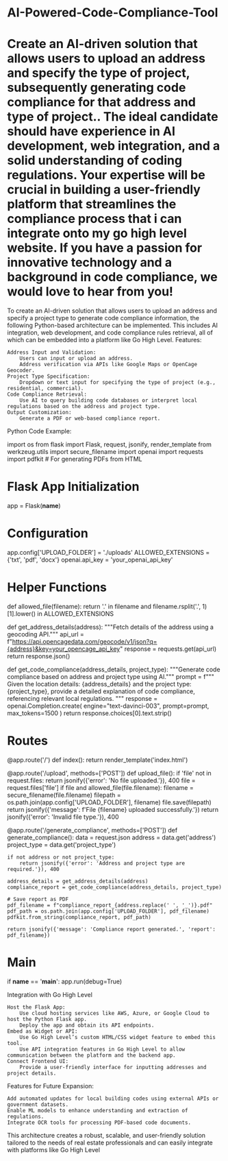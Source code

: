 # AI-Powered-Code-Compliance-Tool
Create an AI-driven solution that allows users to upload an address and specify the type of project, subsequently generating code compliance for that address and type of project.. The ideal candidate should have experience in AI development, web integration, and a solid understanding of coding regulations. Your expertise will be crucial in building a user-friendly platform that streamlines the compliance process that i can integrate onto my go high level website. If you have a passion for innovative technology and a background in code compliance, we would love to hear from you!
================
To create an AI-driven solution that allows users to upload an address and specify a project type to generate code compliance information, the following Python-based architecture can be implemented. This includes AI integration, web development, and code compliance rules retrieval, all of which can be embedded into a platform like Go High Level.
Features:

    Address Input and Validation:
        Users can input or upload an address.
        Address verification via APIs like Google Maps or OpenCage Geocoder.
    Project Type Specification:
        Dropdown or text input for specifying the type of project (e.g., residential, commercial).
    Code Compliance Retrieval:
        Use AI to query building code databases or interpret local regulations based on the address and project type.
    Output Customization:
        Generate a PDF or web-based compliance report.

Python Code Example:

import os
from flask import Flask, request, jsonify, render_template
from werkzeug.utils import secure_filename
import openai
import requests
import pdfkit  # For generating PDFs from HTML

# Flask App Initialization
app = Flask(__name__)

# Configuration
app.config['UPLOAD_FOLDER'] = './uploads'
ALLOWED_EXTENSIONS = {'txt', 'pdf', 'docx'}
openai.api_key = 'your_openai_api_key'

# Helper Functions
def allowed_file(filename):
    return '.' in filename and filename.rsplit('.', 1)[1].lower() in ALLOWED_EXTENSIONS

def get_address_details(address):
    """Fetch details of the address using a geocoding API."""
    api_url = f"https://api.opencagedata.com/geocode/v1/json?q={address}&key=your_opencage_api_key"
    response = requests.get(api_url)
    return response.json()

def get_code_compliance(address_details, project_type):
    """Generate code compliance based on address and project type using AI."""
    prompt = f"""
    Given the location details: {address_details} and the project type: {project_type},
    provide a detailed explanation of code compliance, referencing relevant local regulations.
    """
    response = openai.Completion.create(
        engine="text-davinci-003",
        prompt=prompt,
        max_tokens=1500
    )
    return response.choices[0].text.strip()

# Routes
@app.route('/')
def index():
    return render_template('index.html')

@app.route('/upload', methods=['POST'])
def upload_file():
    if 'file' not in request.files:
        return jsonify({'error': 'No file uploaded.'}), 400
    file = request.files['file']
    if file and allowed_file(file.filename):
        filename = secure_filename(file.filename)
        filepath = os.path.join(app.config['UPLOAD_FOLDER'], filename)
        file.save(filepath)
        return jsonify({'message': f'File {filename} uploaded successfully.'})
    return jsonify({'error': 'Invalid file type.'}), 400

@app.route('/generate_compliance', methods=['POST'])
def generate_compliance():
    data = request.json
    address = data.get('address')
    project_type = data.get('project_type')

    if not address or not project_type:
        return jsonify({'error': 'Address and project type are required.'}), 400

    address_details = get_address_details(address)
    compliance_report = get_code_compliance(address_details, project_type)

    # Save report as PDF
    pdf_filename = f"compliance_report_{address.replace(' ', '_')}.pdf"
    pdf_path = os.path.join(app.config['UPLOAD_FOLDER'], pdf_filename)
    pdfkit.from_string(compliance_report, pdf_path)

    return jsonify({'message': 'Compliance report generated.', 'report': pdf_filename})

# Main
if __name__ == '__main__':
    app.run(debug=True)

Integration with Go High Level

    Host the Flask App:
        Use cloud hosting services like AWS, Azure, or Google Cloud to host the Python Flask app.
        Deploy the app and obtain its API endpoints.
    Embed as Widget or API:
        Use Go High Level’s custom HTML/CSS widget feature to embed this tool.
        Use API integration features in Go High Level to allow communication between the platform and the backend app.
    Connect Frontend UI:
        Provide a user-friendly interface for inputting addresses and project details.

Features for Future Expansion:

    Add automated updates for local building codes using external APIs or government datasets.
    Enable ML models to enhance understanding and extraction of regulations.
    Integrate OCR tools for processing PDF-based code documents.

This architecture creates a robust, scalable, and user-friendly solution tailored to the needs of real estate professionals and can easily integrate with platforms like Go High Level
